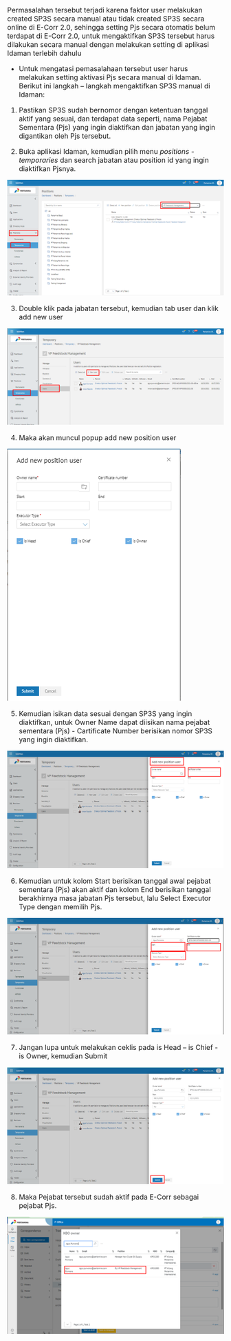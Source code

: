 <font size="3">

Permasalahan tersebut terjadi karena faktor user melakukan created SP3S secara manual atau tidak created SP3S secara online di E-Corr 2.0, sehingga setting Pjs secara otomatis belum terdapat di E-Corr 2.0, untuk mengaktifkan SP3S tersebut harus dilakukan secara manual dengan melakukan setting di aplikasi Idaman terlebih dahulu

- Untuk mengatasi pemasalahaan tersebut user harus melakukan setting aktivasi Pjs secara manual di Idaman. Berikut ini langkah – langkah mengaktifkan SP3S manual di Idaman: 

1. Pastikan SP3S sudah bernomor dengan ketentuan tanggal aktif yang sesuai, dan terdapat data seperti, nama Pejabat Sementara (Pjs) yang ingin diaktifkan dan jabatan yang ingin digantikan oleh Pjs tersebut.

2. Buka aplikasi Idaman, kemudian pilih menu *positions - temporaries* dan search jabatan atau position id yang ingin diaktifkan Pjsnya. 

![gambar](FAQ/01MASM.png)

3.	Double klik pada jabatan tersebut, kemudian tab user dan klik add new user

![gambar](FAQ/02MASM.png)

4.	Maka akan muncul popup add new position user

![gambar](FAQ/03MASM.png)

5.	Kemudian isikan data sesuai dengan SP3S yang ingin diaktifkan, untuk Owner Name dapat diisikan nama pejabat sementara (Pjs) - Cartificate Number berisikan nomor SP3S yang ingin diaktifkan.

![gambar](FAQ/04MASM.png)

6.	Kemudian untuk kolom Start berisikan tanggal awal pejabat sementara (Pjs) akan aktif dan kolom End berisikan tanggal berakhirnya masa jabatan Pjs tersebut, lalu Select Executor Type dengan memilih Pjs.

![gambar](FAQ/05MASM.png)

7.	Jangan lupa untuk melakukan ceklis pada is Head – is Chief - is Owner, kemudian Submit

![gambar](FAQ/06MASM.png)

8.	Maka Pejabat tersebut sudah aktif pada E-Corr sebagai pejabat Pjs.

![gambar](FAQ/07MASM.png)
